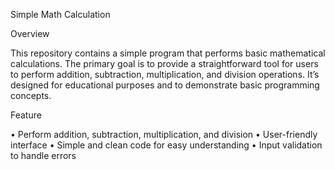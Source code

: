 Simple Math Calculation

Overview

This repository contains a simple program that performs basic mathematical calculations. The primary goal is to provide a straightforward tool for users to perform addition, subtraction, multiplication, and division operations. It’s designed for educational purposes and to demonstrate basic programming concepts.

Feature

•	Perform addition, subtraction, multiplication, and division
•	User-friendly interface
•	Simple and clean code for easy understanding
•	Input validation to handle errors
